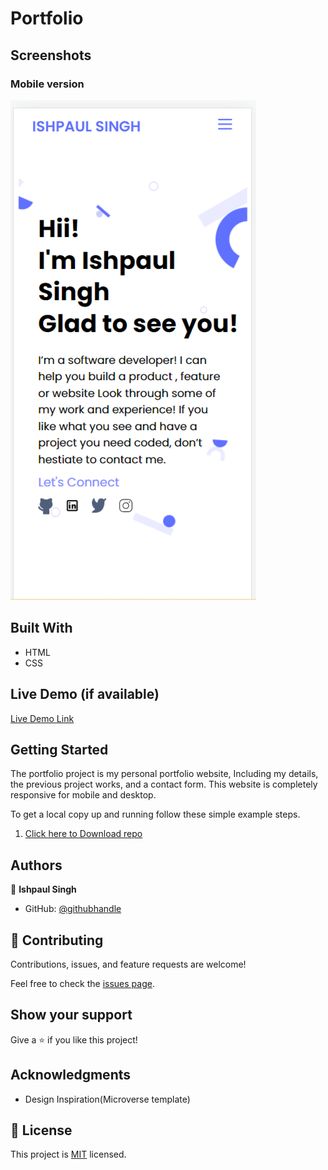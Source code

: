 

# Portfolio
## Screenshots
### Mobile version
![mobile vesion](/assets/images/Screenshot.png)


## Built With

- HTML
- CSS

## Live Demo (if available)

[Live Demo Link](https://ishpaul777.github.io/Portfolio/)


## Getting Started
The portfolio project is my personal portfolio website, Including my details, the previous project works, and a contact form. This website is completely responsive for mobile and desktop.


To get a local copy up and running follow these simple example steps.

 1. [Click here to Download repo](https://github.com/ishpaul777/Hello-Microverse/archive/refd/heads/master.zip)
 

## Authors

👤 **Ishpaul Singh**

- GitHub: [@githubhandle](https://github.com/ishpaul777)



## 🤝 Contributing

Contributions, issues, and feature requests are welcome!

Feel free to check the [issues page](../../issues/).

## Show your support

Give a ⭐️ if you like this project!

## Acknowledgments

- Design Inspiration(Microverse template)


## 📝 License

This project is [MIT](./MIT.md) licensed.
